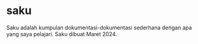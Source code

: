 # saku
Saku adalah kumpulan dokumentasi-dokumentasi sederhana dengan apa yang saya pelajari. Saku dibuat Maret 2024. 
